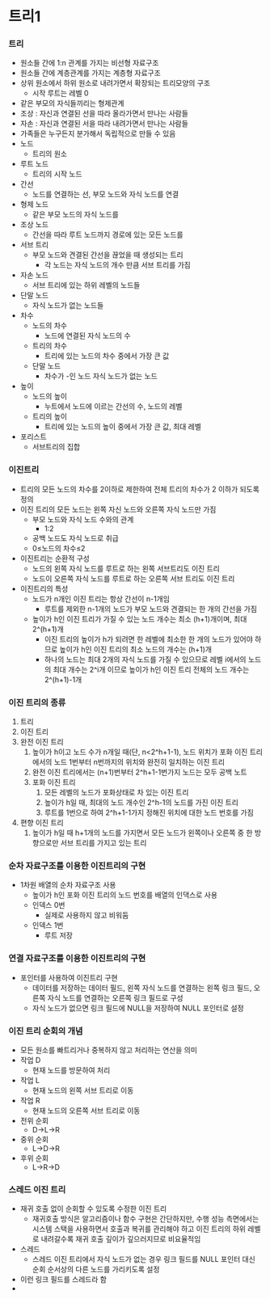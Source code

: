 # 트리1

### 트리

- 원소들 간에 1:n 관계를 가지는 비선형 자료구조
- 원소들 간에 계층관계를 가지는 계층형 자료구조
- 상위 원소에서 하위 원소로 내려가면서 확장되는 트리모양의 구조
    - 시작 루트는 레벨 0
- 같은 부모의 자식들끼리는 형제관계
- 조상 : 자신과 연결된 선을 따라 올라가면서 만나는 사람들
- 자손 : 자신과 연결된 서을 따라 내려가면서 만나는 사람들
- 가족들은 누구든지 분가해서 독립적으로 만들 수 있음
- 노드
    - 트리의 원소
- 루트 노드
    - 트리의 시작 노드
- 간선
    - 노드를 연결하는 선, 부모 노드와 자식 노드를 연결
- 형제 노드
    - 같은 부모 노드의 자식 노드를
- 조상 노드
    - 간선을 따라 루트 노드까지 경로에 있는 모든 노드를
- 서브 트리
    - 부모 노드와 견결된 간선을 끊었을 때 생성되는 트리
        - 각 노드는 자식 노드의 개수 만큼 서브 트리를 가짐
- 자손 노드
    - 서브 트리에 있는 하위 레벨의 노드들
- 단말 노드
    - 자식 노드가 없는 노드들
- 차수
    - 노드의 차수
        - 노드에 연결된 자식 노드의 수
    - 트리의 차수
        - 트리에 있는 노드의 차수 중에서 가장 큰 값
    - 단말 노드
        - 차수가 -인 노드 자식 노드가 없는 노드
- 높이
    - 노드의 높이
        - 누트에서 노드에 이르는 간선의 수, 노드의 레벨
    - 트리의 높이
        - 트리에 있는 노드의 높이 중에서 가장 큰 값, 최대 레벨
- 포리스트
    - 서브트리의 집합

### 이진트리

- 트리의 모든 노드의 차수를 2이하로 제한하여 전체 트리의 차수가 2 이하가 되도록 정의
- 이진 트리의 모든 노드는 왼쪽 자신 노드와 오른쪽 자식 노드만 가짐
    - 부모 노드와 자식 노드 수와의 관계
        - 1:2
    - 공백 노드도 자식 노드로 취급
    - 0≤노드의 차수≤2
- 이진트리는 순환적 구성
    - 노드의 왼쪽 자식 노드를 루트로 하는 왼쪽 서브트리도 이진 트리
    - 노드이 오른쪽 자식 노드를 루트로 하는 오른쪽 서브 트리도 이진 트리
- 이진트리의 특성
    - 노드가 n개인 이진 트리는 항상 간선이 n-1개임
        - 루트를 제외한 n-1개의 노드가 부모 노드와 견결되는 한 개의 간선을 가짐
    - 높이가 h인 이진 트리가 가질 수 있는 노드 개수는 최소 (h+1)개이며, 최대 2^(h+1)개
        - 이진 트리의 높이가 h가 되려면 한 레벨에 최소한 한 개의 노드가 있어야 하므로 높이가 h인 이진 트리의 최소 노드의 개수는 (h+1)개
        - 하나의 노드는 최대 2개의 자식 노드를 가질 수 있으므로 레벨 i에서의 노드의 최대 개수는 2^i개 이므로 높이가 h인 이진 트리 전체의 노드 개수는 2^(h+1)-1개

### 이진 트리의 종류

1. 트리
2. 이진 트리
3. 완전 이진 트리
    1. 높이가 h이고 노드 수가 n개일 때(단, n<2^h+1-1), 노드 위치가 포화 이진 트리에서의 노드 1번부터 n번까지의 위치와 완전히 일치하는 이진 트리
    2. 완전 이진 트리에서는 (n+1)번부터 2^h+1-1번가지 노드는 모두 공백 노트
    3. 포화 이진 트리
        1. 모든 레벨의 노드가 포화상태로 차 있는 이진 트리
        2. 높이가 h일 때, 최대의 노드 개수인 2^h-1의 노드를 가진 이진 트리
        3. 루트를 1번으로 하여 2^h+1-1가지 정해진 위치에 대한 노드 번호를 가짐
4. 편향 이진 트리
    1. 높이가 h일 때 h+1개의 노드를 가지면서 모든 노드가 왼쪽이나 오른쪽 중 한 방향으로만 서브 트리를 가지고 있는 트리

### 순차 자료구조를 이용한 이진트리의 구현

- 1차원 배열의 순차 자료구조 사용
    - 높이가 h인 포화 이진 트리의 노드 번호를 배열의 인댁스로 사용
    - 인덱스 0번
        - 실제로 사용하지 않고 비워둠
    - 인덱스 1번
        - 루트 저장

### 연결 자료구조를 이용한 이진트리의 구현

- 포인터를 사용하여 이진트리 구현
    - 데이터를 저장하는 데이터 필드, 왼쪽 자식 노드를 연결하는 왼쪽 링크 필드, 오른쪽 자식 노드를 연결하는 오른쪽 링크 필드로 구성
    - 자식 노드가 없으면 링크 필드에 NULL을 저장하여 NULL 포인터로 설정

### 이진 트리 순회의 개념

- 모든 원소를 빠트리거나 중복하지 않고 처리하는 연산을 의미
- 작업 D
    - 현재 노드를 방문하여 처리
- 작업 L
    - 현재 노드의 왼쪽 서브 트리로 이동
- 작업 R
    - 현재 노드의 오른쪽 서브 트리로 이동
- 전위 순회
    - D→L→R
- 중위 순회
    - L→D→R
- 후위 순회
    - L→R→D

### 스레드 이진 트리

- 재귀 호출 없이 순회할 수 있도록 수정한 이진 트리
    - 재귀호출 방식은 알고리즘이나 함수 구현은 간단하지만, 수행 성능 측면에서는 시스템 스택을 사용하면서 호출과 복귀를 관리해야 하고 이진 트리의 하위 레벨로 내려갈수록 재귀 호출 깊이가 깊으러지므로 비요율적임
- 스레드
    - 스레드 이진 트리에서 자식 노드가 없는 경우 링크 필드를 NULL 포인터 대신 순회 순서상의 다른 노드를 가리키도록 설정
- 이런 링크 필드를 스레드라 함
-